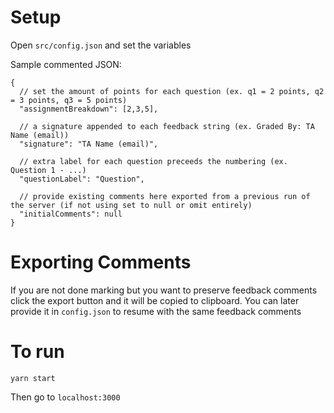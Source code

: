 # Setup

Open `src/config.json` and set the variables

Sample commented JSON:

```
{
  // set the amount of points for each question (ex. q1 = 2 points, q2 = 3 points, q3 = 5 points)
  "assignmentBreakdown": [2,3,5],

  // a signature appended to each feedback string (ex. Graded By: TA Name (email))
  "signature": "TA Name (email)",

  // extra label for each question preceeds the numbering (ex. Question 1 - ...)
  "questionLabel": "Question",

  // provide existing comments here exported from a previous run of the server (if not using set to null or omit entirely)
  "initialComments": null
}
```

# Exporting Comments

If you are not done marking but you want to preserve feedback comments click the export button and it will be copied to clipboard. You can later provide it in `config.json` to resume with the same feedback comments

# To run

`yarn start`

Then go to `localhost:3000`
